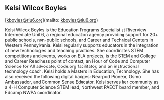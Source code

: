 ## Kelsi Wilcox Boyles

[kboyles@riu6.org](mailto: kboyles@riu6.org)

Kelsi Wilcox Boyles is the Education Programs Specialist at Riverview Intermediate Unit 6, a regional education agency providing support for 20+ public schools, non-public schools, and Career and Technical Centers in Western Pennsylvania. Kelsi regularly supports educators in the integration of new technologies and teaching practices. She coordinates STEM competitions and events, works on ELA projects, is the STEM and College and Career Readiness point of contact, an Hour of Code and Computer Science for All advocate, Code.org facilitator, and an instructional technology coach. Kelsi holds a Masters in Education, Technology. She has also received the following digital badges: Nearpod Pionear, Osmo Ambassador, and Common Sense Educator. Kelsi serves her community as a 4-H Computer Science STEM lead, Northwest PAECT board member, and Edcamp NWPA coordinator.

